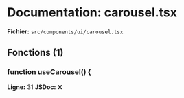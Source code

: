 # Documentation: carousel.tsx

**Fichier:** `src/components/ui/carousel.tsx`

## Fonctions (1)

### function useCarousel() {
**Ligne:** 31
**JSDoc:** ❌

